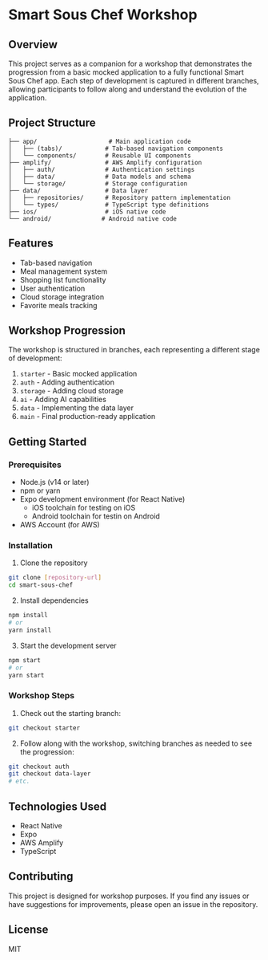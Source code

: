 # Smart Sous Chef Workshop

## Overview
This project serves as a companion for a workshop that demonstrates the progression from a basic mocked application to a fully functional Smart Sous Chef app. Each step of development is captured in different branches, allowing participants to follow along and understand the evolution of the application.

## Project Structure
```
├── app/                    # Main application code
│   ├── (tabs)/            # Tab-based navigation components
│   └── components/        # Reusable UI components
├── amplify/               # AWS Amplify configuration
│   ├── auth/              # Authentication settings
│   ├── data/              # Data models and schema
│   └── storage/           # Storage configuration
├── data/                  # Data layer
│   ├── repositories/      # Repository pattern implementation
│   └── types/             # TypeScript type definitions
├── ios/                   # iOS native code
└── android/              # Android native code
```

## Features
- Tab-based navigation
- Meal management system
- Shopping list functionality
- User authentication
- Cloud storage integration
- Favorite meals tracking

## Workshop Progression
The workshop is structured in branches, each representing a different stage of development:

1. `starter` - Basic mocked application
2. `auth` - Adding authentication
3. `storage` - Adding cloud storage
4. `ai` - Adding AI capabilities
5. `data` - Implementing the data layer
6. `main` - Final production-ready application

## Getting Started

### Prerequisites
- Node.js (v14 or later)
- npm or yarn
- Expo development environment (for React Native)
  - iOS toolchain for testing on iOS
  - Android toolchain for testin on Android
- AWS Account (for AWS)

### Installation
1. Clone the repository
```bash
git clone [repository-url]
cd smart-sous-chef
```

2. Install dependencies
```bash
npm install
# or
yarn install
```

3. Start the development server
```bash
npm start
# or
yarn start
```

### Workshop Steps
1. Check out the starting branch:
```bash
git checkout starter
```

2. Follow along with the workshop, switching branches as needed to see the progression:
```bash
git checkout auth
git checkout data-layer
# etc.
```

## Technologies Used
- React Native
- Expo
- AWS Amplify
- TypeScript

## Contributing
This project is designed for workshop purposes. If you find any issues or have suggestions for improvements, please open an issue in the repository.

## License
MIT
